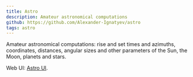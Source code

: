 ```yaml
---
title: Astro
description: Amateur astronomical computations
github: https://github.com/Alexander-Ignatyev/astro
tags: astro
---
```

Amateur astronomical computations:
rise and set times and azimuths, coordinates, distances,
angular sizes and other parameters of the Sun, the Moon, planets and stars.

Web UI: [Astro UI](/astro.html).
